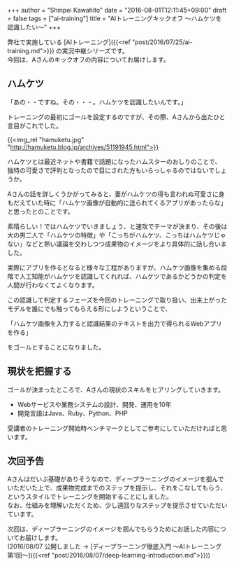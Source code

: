 +++
author = "Shinpei Kawahito"
date = "2016-08-01T12:11:45+09:00"
draft = false
tags = ["ai-training"]
title = "AIトレーニングキックオフ 〜ハムケツを認識したい〜"
+++

弊社で実施している [AIトレーニング]({{<ref "post/2016/07/25/ai-training.md">}}) の実況中継シリーズです。  
今回は、Aさんのキックオフの内容についてお届けします。

## ハムケツ
「あの・・ですね。その・・・。ハムケツを認識したいんです。」  

トレーニングの最初にゴールを設定するのですが、その際、Aさんから出たひと言目がこれでした。

{{<img_rel "hamuketu.jpg" "http://hamuketu.blog.jp/archives/51191945.html">}}

ハムケツとは最近ネットや書籍で話題になったハムスターのおしりのことで、
独特の可愛さで評判となったので目にされた方もいらっしゃるのではないでしょうか。

Aさんの話を詳しくうかがってみると、妻がハムケツの得も言われぬ可愛さに身もだえていた時に「ハムケツ画像が自動的に送られてくるアプリがあったらな」と思ったとのことです。

素晴らしい！ではハムケツでいきましょう、と速攻でテーマが決まり、その後は大の男二人で「ハムケツの特徴」や「こっちがハムケツ、こっちはハムケツじゃない」などと熱い議論を交わしつつ成果物のイメージをより具体的に話し合いました。

実際にアプリを作るとなると様々な工程がありますが、ハムケツ画像を集める段階で人工知能がハムケツを認識してくれれば、ハムケツであるかどうかの判定を人間が行わなくてよくなります。

この認識して判定するフェーズを今回のトレーニングで取り扱い、出来上がったモデルを誰にでも触ってもらえる形にしようということで、

「ハムケツ画像を入力すると認識結果のテキストを出力で得られるWebアプリを作る」

をゴールとすることになりました。

## 現状を把握する
ゴールが決まったところで、Aさんの現状のスキルをヒアリングしていきます。

* Webサービスや業務システムの設計、開発、運用を10年
* 開発言語はJava、Ruby、Python、PHP

受講者のトレーニング開始時ベンチマークとしてご参考にしていただければと思います。

## 次回予告
Aさんはだいぶ基礎がありそうなので、ディープラーニングのイメージを掴んでいただいた上で、成果物完成までのステップを提示し、それをこなしてもらう、というスタイルでトレーニングを開始することにしました。  
なお、仕組みを理解いただくため、少し遠回りなステップを提示させていただいています。

次回は、ディープラーニングのイメージを掴んでもらうためにお話した内容についてお届けします。  
(2016/08/07 公開しました &rarr; [ディープラーニング徹底入門 〜AIトレーニング第1回〜]({{<ref "post/2016/08/07/deep-learning-introduction.md">}}))
